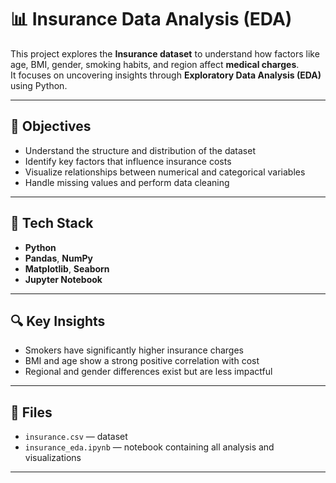 # 📊 Insurance Data Analysis (EDA)

This project explores the **Insurance dataset** to understand how factors like age, BMI, gender, smoking habits, and region affect **medical charges**.  
It focuses on uncovering insights through **Exploratory Data Analysis (EDA)** using Python.

---

## 🧠 Objectives
- Understand the structure and distribution of the dataset  
- Identify key factors that influence insurance costs  
- Visualize relationships between numerical and categorical variables  
- Handle missing values and perform data cleaning  

---

## 🧰 Tech Stack
- **Python**
- **Pandas**, **NumPy**
- **Matplotlib**, **Seaborn**
- **Jupyter Notebook**

---

## 🔍 Key Insights
- Smokers have significantly higher insurance charges  
- BMI and age show a strong positive correlation with cost  
- Regional and gender differences exist but are less impactful  

---

## 📁 Files
- `insurance.csv` — dataset  
- `insurance_eda.ipynb` — notebook containing all analysis and visualizations  

---
